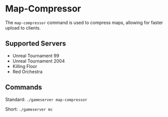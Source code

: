 # Map-Compressor

The `map-compressor` command is used to compress maps, allowing for faster upload to clients.

## Supported Servers

* Unreal Tournament 99
* Unreal Tournament 2004
* Killing Floor
* Red Orchestra 

## Commands

Standard: `./gameserver map-compressor`

Short: `./gameserver mc`

